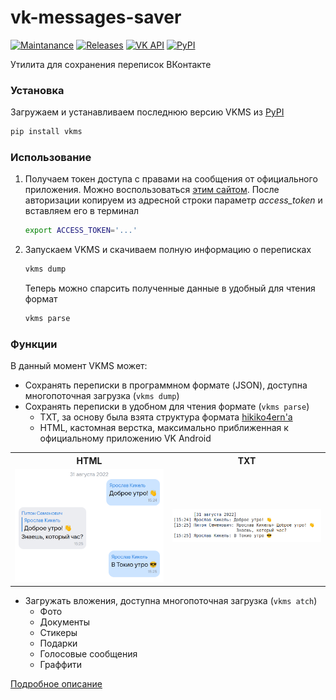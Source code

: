 # vk-messages-saver

[![Maintanance](https://img.shields.io/maintenance/yes/2022?style=flat-square)](https://github.com/YariKartoshe4ka/vk-messages-saver/commits/master)
[![Releases](https://img.shields.io/github/v/release/YariKartoshe4ka/vk-messages-saver?style=flat-square)](https://github.com/YariKartoshe4ka/vk-messages-saver/releases)
[![VK API](https://img.shields.io/static/v1?label=API&message=5.131&color=a938e4&labelColor=000000&logo=vk&style=flat-square)](https://dev.vk.com/)
[![PyPI](https://img.shields.io/pypi/pyversions/vkms?style=flat-square)](https://pypi.org/project/vkms/)

Утилита для сохранения переписок ВКонтакте


### Установка

Загружаем и устанавливаем последнюю версию VKMS из [PyPI](https://pypi.org/project/vkms/)

```bash
pip install vkms
```


### Использование

1. Получаем токен доступа с правами на сообщения от официального приложения. Можно воспользоваться [этим сайтом](https://vkhost.github.io/). После авторизации копируем из адресной строки параметр *access_token* и вставляем его в терминал

    ```bash
    export ACCESS_TOKEN='...'
    ```

2. Запускаем VKMS и скачиваем полную информацию о переписках

    ```bash
    vkms dump
    ```

    Теперь можно спарсить полученные данные в удобный для чтения формат

    ```bash
    vkms parse
    ```


### Функции

В данный момент VKMS может:

- Сохранять переписки в программном формате (JSON), доступна многопоточная загрузка (`vkms dump`)
- Сохранять переписки в удобном для чтения формате (`vkms parse`)
    - TXT, за основу была взята структура формата [hikiko4ern'а](https://github.com/hikiko4ern/vk_dump)
    - HTML, кастомная верстка, максимально приближенная к официальному приложению VK Android

<table>
    <tr align="center">
        <th>HTML</th>
        <th>TXT</th>
    </tr>
    <tr>
        <td width="50%"><img src="docs/html_saver_example.png" alt="Пример переписки в HTML формате"></td>
        <td width="50%"><img src="docs/txt_saver_example.png" alt="Пример переписки в TXT формате"></td>
    </tr>
</table>

- Загружать вложения, доступна многопоточная загрузка (`vkms atch`)
    - Фото
    - Документы
    - Стикеры
    - Подарки
    - Голосовые сообщения
    - Граффити

[Подробное описание](docs/DOCS.md)
